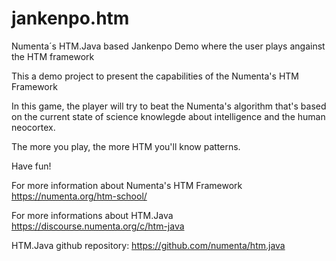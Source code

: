# jankenpo.htm
Numenta´s HTM.Java based Jankenpo Demo where the user plays angainst the HTM framework

This a demo project to present the capabilities of the Numenta's HTM Framework 

In this game, the player will try to beat the Numenta's algorithm that's based on the current state of science knowlegde about intelligence and the human neocortex.

The more you play, the more HTM you'll know patterns.

Have fun!



For more information about Numenta's HTM Framework https://numenta.org/htm-school/

For more informations about HTM.Java https://discourse.numenta.org/c/htm-java

HTM.Java github repository: https://github.com/numenta/htm.java
